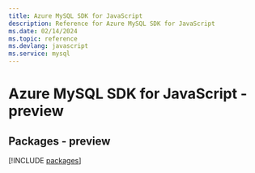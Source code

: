 ```yaml
---
title: Azure MySQL SDK for JavaScript
description: Reference for Azure MySQL SDK for JavaScript
ms.date: 02/14/2024
ms.topic: reference
ms.devlang: javascript
ms.service: mysql
---
```

# Azure MySQL SDK for JavaScript - preview
## Packages - preview
[!INCLUDE [packages](mysql-index.md)]